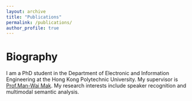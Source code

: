 ```yaml
---
layout: archive
title: "Publications"
permalink: /publications/
author_profile: true
---
```


Biography
======
I am a PhD student in the Department of Electronic and Information Engineering at the Hong Kong Polytechnic University. My supervisor is [Prof.Man-Wai Mak](http://www.eie.polyu.edu.hk/~mwmak/). My research interests include speaker recognition and multimodal semantic analysis.
